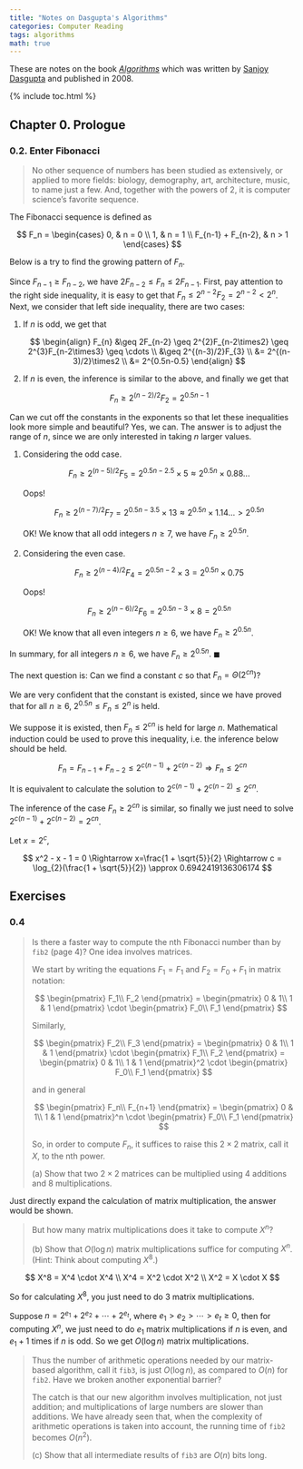 ```yaml
---
title: "Notes on Dasgupta's Algorithms"
categories: Computer Reading
tags: algorithms
math: true
---
```


These are notes on the book [*Algorithms*](https://cseweb.ucsd.edu/~dasgupta/book/index.html) which was written by [Sanjoy Dasgupta](https://cseweb.ucsd.edu/~dasgupta/) and published in 2008.

{% include toc.html %}

## Chapter 0. Prologue

### 0.2. Enter Fibonacci

> No other sequence of numbers has been studied as extensively, or applied to more fields: biology, demography, art, architecture, music, to name just a few. And, together with the powers of 2, it is computer science’s favorite sequence.

The Fibonacci sequence is defined as

$$
F_n = 
\begin{cases}
0, & n = 0 \\
1, & n = 1 \\
F_{n-1} + F_{n-2}, & n > 1
\end{cases}
$$

Below is a try to find the growing pattern of $F_n$.

Since $F_{n-1} \geq F_{n-2}$, we have $2F_{n-2} \leq F_{n} \leq 2F_{n-1}$. First, pay attention to the right side inequality, it is easy to get that $F_{n} \leq 2^{n-2}F_{2} = 2^{n-2} < 2^{n}$. Next, we consider that left side inequality, there are two cases:

1. If $n$ is odd, we get that 
   
   $$
   \begin{align}
   F_{n} &\geq 2F_{n-2} \geq 2^{2}F_{n-2\times2} \geq 2^{3}F_{n-2\times3} \geq \cdots \\
         &\geq 2^{(n-3)/2}F_{3} \\
         &= 2^{(n-3)/2}\times2 \\
         &= 2^{0.5n-0.5}
   \end{align}
   $$

2. If $n$ is even, the inference is similar to the above, and finally we get that
   
   $$
   F_{n} \geq 2^{(n-2)/2}F_{2} = 2^{0.5n-1}
   $$

Can we cut off the constants in the exponents so that let these inequalities look more simple and beautiful? Yes, we can. The answer is to adjust the range of $n$, since we are only interested in taking $n$ larger values.

1. Considering the odd case.

    $$
    F_{n} \geq 2^{(n-5)/2}F_{5} = 2^{0.5n-2.5}\times5 \approx 2^{0.5n} \times 0.88...
    $$

    Oops!

    $$
    F_{n} \geq 2^{(n-7)/2}F_{7} = 2^{0.5n-3.5}\times13 \approx 2^{0.5n} \times 1.14... > 2^{0.5n}
    $$
    
    OK! We know that all odd integers $n \geq 7$, we have $F_{n} \geq 2^{0.5n}$.

2. Considering the even case.

    $$
    F_{n} \geq 2^{(n-4)/2}F_{4} = 2^{0.5n-2}\times3 = 2^{0.5n} \times 0.75
    $$

    Oops!

    $$
    F_{n} \geq 2^{(n-6)/2}F_{6} = 2^{0.5n-3}\times8 = 2^{0.5n}
    $$

    OK! We know that all even integers $n \geq 6$, we have $F_{n} \geq 2^{0.5n}$.

In summary, for all integers $n \geq 6$, we have $F_{n} \geq 2^{0.5n}$. $\blacksquare$

The next question is: Can we find a constant $c$ so that $F_n = \Theta(2^{cn})$? 

We are very confident that the constant is existed, since we have proved that for all $n \geq 6$, $2^{0.5n} \leq F_{n} \leq 2^n$ is held.

We suppose it is existed, then $F_n \leq 2^{cn}$ is held for large $n$. Mathematical induction could be used to prove this inequality, i.e. the inference below should be held.

$$
F_n = F_{n-1} + F_{n-2} \leq 2^{c(n-1)} + 2^{c(n-2)} \Rightarrow F_n \leq 2^{cn}
$$

It is equivalent to calculate the solution to $2^{c(n-1)} + 2^{c(n-2)} \leq 2^{cn}$.

The inference of the case $F_n \geq 2^{cn}$ is similar, so finally we just need to solve $2^{c(n-1)} + 2^{c(n-2)} = 2^{cn}$.

Let $x = 2^c$,

$$
x^2 - x - 1 = 0 \Rightarrow x=\frac{1 + \sqrt{5}}{2} \Rightarrow c = \log_{2}(\frac{1 + \sqrt{5}}{2}) \approx 0.6942419136306174
$$

## Exercises

### 0.4

> Is there a faster way to compute the nth Fibonacci number than by `fib2` (page 4)? One idea involves matrices.
>
> We start by writing the equations $F_1=F_1$ and $F_2 = F_0 + F_1$ in matrix notation:
> 
> $$
> \begin{pmatrix}
> F_1\\ 
> F_2
> \end{pmatrix} =
> \begin{pmatrix}
> 0 & 1\\ 
> 1 & 1
> \end{pmatrix} \cdot
> \begin{pmatrix}
> F_0\\ 
> F_1
> \end{pmatrix}
> $$
>
> Similarly,
> 
> $$
> \begin{pmatrix}
> F_2\\ 
> F_3
> \end{pmatrix} =
> \begin{pmatrix}
> 0 & 1\\ 
> 1 & 1
> \end{pmatrix} \cdot
> \begin{pmatrix}
> F_1\\ 
> F_2
> \end{pmatrix} = 
> \begin{pmatrix}
> 0 & 1\\ 
> 1 & 1
> \end{pmatrix}^2 \cdot
> \begin{pmatrix}
> F_0\\ 
> F_1
> \end{pmatrix}
> $$
>
> and in general
>
> $$
> \begin{pmatrix}
> F_n\\ 
> F_{n+1}
> \end{pmatrix} =
> \begin{pmatrix}
> 0 & 1\\ 
> 1 & 1
> \end{pmatrix}^n \cdot
> \begin{pmatrix}
> F_0\\ 
> F_1
> \end{pmatrix}
> $$
> 
> So, in order to compute $F_n$, it suffices to raise this $2\times2$ matrix, call it $X$, to the nth power.
>
> (a) Show that two $2\times2$ matrices can be multiplied using 4 additions and 8 multiplications.

Just directly expand the calculation of matrix multiplication, the answer would be shown.

> But how many matrix multiplications does it take to compute $X^n$?
> 
> (b) Show that $O(\log n)$ matrix multiplications suffice for computing $X^n$. (Hint: Think about computing $X^8$.)

$$
X^8 = X^4 \cdot X^4 \\
X^4 = X^2 \cdot X^2 \\
X^2 = X \cdot X
$$

So for calculating $X^8$, you just need to do 3 matrix multiplications.

Suppose $n = 2^{e_1} + 2^{e_2} + \cdots + 2^{e_t}$, where $e_1 > e_2 > \cdots > e_t \geq 0$, then for computing $X^n$, we just need to do $e_1$ matrix multiplications if $n$ is even, and $e_1 + 1$ times if $n$ is odd. So we get $O(\log n)$ matrix multiplications.

> Thus the number of arithmetic operations needed by our matrix-based algorithm, call it `fib3`, is just $O(\log n)$, as compared to $O(n)$ for `fib2`. Have we broken another exponential barrier?
> 
> The catch is that our new algorithm involves multiplication, not just addition; and multiplications of large numbers are slower than additions. We have already seen that, when the complexity of arithmetic operations is taken into account, the running time of `fib2` becomes $O(n^2)$.
> 
> (c) Show that all intermediate results of `fib3` are $O(n)$ bits long.
> 